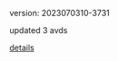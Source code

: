 version: 2023070310-3731

updated 3 avds

[details](https://github.com/0x74f917491bfa7ebfa379/ali_avd_db/blob/master/change_log/2023/07/03/10/3731.txt)